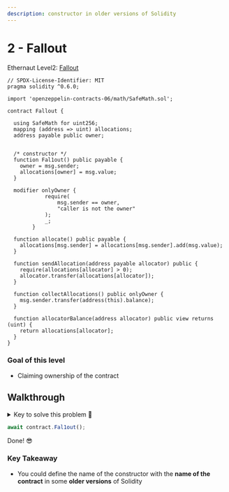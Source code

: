 ```yaml
---
description: constructor in older versions of Solidity
---
```


# 2 - Fallout

Ethernaut Level2: [Fallout](https://ethernaut.openzeppelin.com/level/0xD2e5e0102E55a5234379DD796b8c641cd5996Efd)

```solidity
// SPDX-License-Identifier: MIT
pragma solidity ^0.6.0;

import 'openzeppelin-contracts-06/math/SafeMath.sol';

contract Fallout {
  
  using SafeMath for uint256;
  mapping (address => uint) allocations;
  address payable public owner;


  /* constructor */
  function Fal1out() public payable {
    owner = msg.sender;
    allocations[owner] = msg.value;
  }

  modifier onlyOwner {
	        require(
	            msg.sender == owner,
	            "caller is not the owner"
	        );
	        _;
	    }

  function allocate() public payable {
    allocations[msg.sender] = allocations[msg.sender].add(msg.value);
  }

  function sendAllocation(address payable allocator) public {
    require(allocations[allocator] > 0);
    allocator.transfer(allocations[allocator]);
  }

  function collectAllocations() public onlyOwner {
    msg.sender.transfer(address(this).balance);
  }

  function allocatorBalance(address allocator) public view returns (uint) {
    return allocations[allocator];
  }
}
```

### Goal of this level

* Claiming ownership of the contract

## Walkthrough

<details>

<summary>Key to solve this problem 🔑</summary>

Name of the constructor is wierd!\
It's `Fal1out()` not `Fallout()`

</details>

```javascript
await contract.Fal1out();
```

Done! 😎

### Key Takeaway

* You could define the name of the constructor with the **name of the contract** in some **older versions** of Solidity
